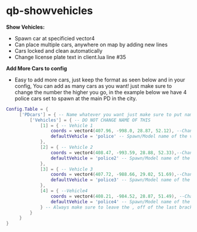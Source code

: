 # qb-showvehicles


**Show Vehicles:**
* Spawn car at specificied vector4
* Can place multiple cars, anywhere on map by adding new lines
* Cars locked and clean automatically
* Change license plate text in client.lua line #35

**Add More Cars to config**
* Easy to add more cars, just keep the format as seen below and in your config, You can add as many cars as you want! just make sure to change the number the higher you go, in the example below we have 4 police cars set to spawn at the main PD in the city.

```lua
Config.Table = {
     ['PDcars'] = { -- Name whatever you want just make sure to put name in the ['NAMEHERE']
         ['Vehicles'] = { -- DO NOT CHANGE NAME OF THIS
             [1] = { -- Vehicle 1
                 coords = vector4(407.96, -998.0, 28.87, 52.12), --Change the vector4 to change vehicle spawn location
                 defaultVehicle = 'police' -- Spawn/Model name of the vehicle you want to spawn
             },
             [2] = { -- Vehicle 2
                 coords = vector4(408.47, -993.59, 28.88, 52.33),--Change the vector4 to change vehicle spawn location
                 defaultVehicle = 'police2' -- Spawn/Model name of the vehicle you want to spawn
             },
             [3] = { -- Vehicle 3
                 coords = vector4(407.72, -988.66, 29.02, 51.69),--Change the vector4 to change vehicle spawn location
                 defaultVehicle = 'police3' -- Spawn/Model name of the vehicle you want to spawn
             },
             [4] = { --Vehicle4
                 coords = vector4(408.21, -984.52, 28.87, 51.49), --Change the vector4 to change vehicle spawn location
                 defaultVehicle = 'police4' -- Spawn/Model name of the vehicle you want to spawn
             } -- Always make sure to leave the , off of the last bracket once you are done adding cars!
         }
     }
}
```




